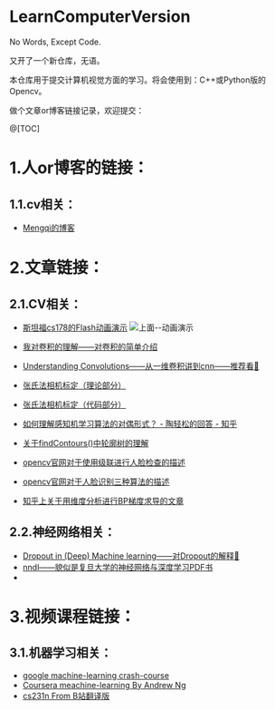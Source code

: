 # LearnComputerVersion
No Words, Except Code.

又开了一个新仓库，无语。

本仓库用于提交计算机视觉方面的学习。将会使用到：C++或Python版的Opencv。

做个文章or博客链接记录，欢迎提交：

@[TOC]

# 1.人or博客的链接：
## 1.1.cv相关：
-  [Mengqi的博客](https://mengqi92.github.io/)


# 2.文章链接：
## 2.1.CV相关：
- [斯坦福cs178的Flash动画演示](https://graphics.stanford.edu/courses/cs178/applets/applets.html)
![上面--动画演示](https://img-blog.csdn.net/20181021223847495?watermark/2/text/aHR0cHM6Ly9ibG9nLmNzZG4ubmV0L2xhbzEyMzQ1MTExMTE=/font/5a6L5L2T/fontsize/400/fill/I0JBQkFCMA==/dissolve/70)

- [我对卷积的理解——对卷积的简单介绍](https://mengqi92.github.io/2015/10/06/convolution/)

- [Understanding Convolutions——从一维卷积讲到cnn——推荐看:racehorse:](http://colah.github.io/posts/2014-07-Understanding-Convolutions/)

- [张氏法相机标定（理论部分）](https://zhuanlan.zhihu.com/p/24651968)

- [张氏法相机标定（代码部分）](https://blog.csdn.net/spw_1201/article/details/78417551)

- [如何理解感知机学习算法的对偶形式？ - 陶轻松的回答 - 知乎](https://www.zhihu.com/question/26526858/answer/131591887)

- [关于findContours()中轮廓树的理解](https://blog.csdn.net/guduruyu/article/details/69220296)

- [opencv官网对于使用级联进行人脸检查的描述](https://docs.opencv.org/3.4/d7/d8b/tutorial_py_face_detection.html)

- [opencv官网对于人脸识别三种算法的描述](https://docs.opencv.org/3.4.3/da/d60/tutorial_face_main.html)

- [知乎上关于用维度分析进行BP梯度求导的文章](https://zhuanlan.zhihu.com/p/25202034)

## 2.2.神经网络相关：
- [Dropout in (Deep) Machine learning——对Dropout的解释:racehorse:](https://medium.com/@amarbudhiraja/https-medium-com-amarbudhiraja-learning-less-to-learn-better-dropout-in-deep-machine-learning-74334da4bfc5)
- [nndl——貌似是复旦大学的神经网络与深度学习PDF书](https://nndl.github.io/)
- 

# 3.视频课程链接：
## 3.1.机器学习相关：
- [google machine-learning crash-course](https://developers.google.com/machine-learning/crash-course/)
- [Coursera meachine-learning By Andrew Ng](https://www.coursera.org/learn/machine-learning)
- [cs231n From B站翻译版](https://www.bilibili.com/video/av17204303)
